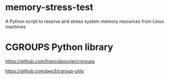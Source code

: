 # memory-stress-test
A Python script to reserve and stress system memory resources from Linux machines


# CGROUPS Python library
https://github.com/francisbouvier/cgroups

https://github.com/peo3/cgroup-utils


